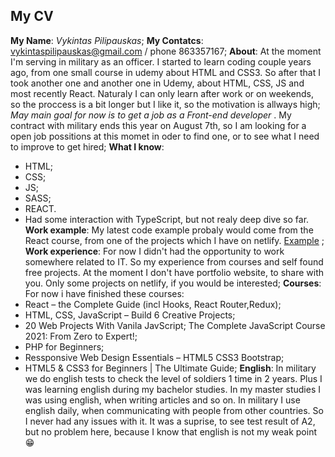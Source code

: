 ## My CV

**My Name**: *Vykintas Pilipauskas*;
**My Contatcs**: vykintaspilipauskas@gmail.com / phone 863357167;
**About**: At the moment I'm serving in military as an officer. I started to learn coding couple years ago, from one small course in udemy about HTML and CSS3. So after that I took another one and another one in Udemy, about HTML, CSS, JS and most recently React. Naturaly I can only learn after work or on weekends, so the proccess is a bit longer but I like it, so the motivation is allways high; 
*May main goal for now is to get a job as a Front-end developer* . My contract with military ends this year on August 7th, so I am looking for a open job possitions at this momet in oder to find one, or to see what I need to improve to get hired; 
**What I know**:
- HTML;
- CSS;
- JS;
- SASS;
- REACT.
- Had some interaction with TypeScript, but not realy deep dive so far.
**Work example**: My latest code example probaly would come from the React course, from one of the projects which I have on netlify. [Example](https://first-react-app-quo.netlify.app) ;
**Work experience**: For now I didn't had the opportunity to work somewhere related to IT. So my experience from courses and self found free projects. At the moment I don't have portfolio website, to share with you. Only some projects on netlify, if you would be interested;
**Courses**: For now i have finished these courses:
- React – the Complete Guide (incl Hooks, React Router,Redux);
- HTML, CSS, JavaScript – Build 6 Creative Projects;
- 20 Web Projects With Vanila JavScript; The Complete JavaScript Course 2021: From Zero to Expert!;
- PHP for Beginners;
- Ressponsive Web Design Essentials – HTML5 CSS3 Bootstrap;
- HTML5 & CSS3 for Beginners | The Ultimate Guide;
**English**: In military we do english tests to check the level of soldiers 1 time in 2 years. Plus I was learning english during my bachelor studies. In my master studies I was using english, when writing articles and so on. In military I use english daily, when communicating with people from other countries. So I never had any issues with it. It was a suprise, to see test result of A2, but no problem here, because I know that english is not my weak point :grin:
